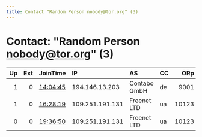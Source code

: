 ```yaml
---
title: Contact "Random Person nobody@tor.org" (3)
---
```


# Contact: "Random Person nobody@tor.org" (3)

|   Up |   Ext | JoinTime                                                                                              | IP              | AS           | CC   |   ORp |   Dirp | OS    | Version   | Nickname     |   eFamMembers |
|-----:|------:|:------------------------------------------------------------------------------------------------------|:----------------|:-------------|:-----|------:|-------:|:------|:----------|:-------------|--------------:|
|    1 |     0 | [14:04:45](https://nusenu.github.io/OrNetStats/w/relay/3345271F7F458631DE597806DEC2FE4F4A161995.html) | 194.146.13.203  | Contabo GmbH | de   |  9001 |      0 | Linux | 0.4.7.10  | thewalrus02  |             1 |
|    1 |     0 | [16:28:19](https://nusenu.github.io/OrNetStats/w/relay/03FE3BD1D86825B93B4CC8934ABA940A9D31352E.html) | 109.251.191.131 | Freenet LTD  | ua   | 10123 |      0 | Linux | 0.4.7.10  | senseysensor |             1 |
|    0 |     0 | [19:36:50](https://nusenu.github.io/OrNetStats/w/relay/B98B917391C5F3F29545DCA70EF41DE589F8FEA2.html) | 109.251.191.131 | Freenet LTD  | ua   | 10123 |      0 | Linux | 0.4.7.10  | senseysensor |             1 |
